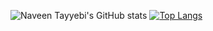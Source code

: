![Naveen Tayyebi's GitHub stats](https://github-readme-stats.vercel.app/api?username=NaveenTayyebi&show_icons=true&bg_color=40,000000,FFAA00,FFEC00&title_color=fff&text_color=fff&icon_color=fff)
[![Top Langs](https://github-readme-stats.vercel.app/api/top-langs/?username=NaveenTayyebi&langs_count=8&bg_color=130,000000,FFAA00,FFEC00&title_color=fff&text_color=fff)](https://github.com/NaveenTayyebi/github-readme-stats)<br>
